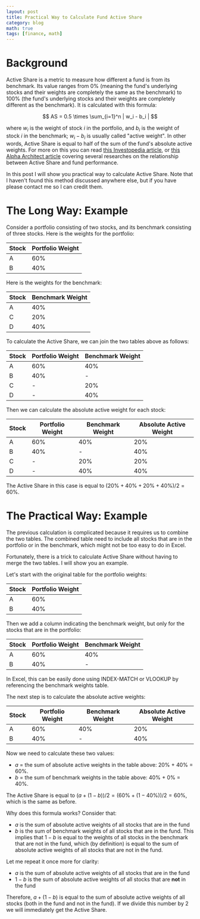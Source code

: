 ```yaml
---
layout: post
title: Practical Way to Calculate Fund Active Share
category: blog
math: true
tags: [finance, math]
---
```


# Background

Active Share is a metric to measure how different a fund is from its benchmark.
Its value ranges from 0% (meaning the fund's underlying stocks and their
weights are completely the same as the benchmark) to 100% (the fund's
underlying stocks and their weights are completely different as the benchmark).
It is calculated with this formula:

$$
AS = 0.5 \times \sum_{i=1}^n | w_i - b_i |
$$

where $w_i$ is the weight of stock $i$ in the portfolio, and $b_i$ is the
weight of stock $i$ in the benchmark; $w_i - b_i$ is usually called "active
weight". In other words, Active Share is equal to half of the sum of the fund's
absolute active weights. For more on this you can read [this Investopedia
article](https://www.investopedia.com/articles/mutualfund/07/active-share.asp),
or [this Alpha Architect
article](https://alphaarchitect.com/2019/10/active-share-predictor-of-future-performance-or-urban-legend/)
covering several researches on the relationship between Active Share and fund
performance.

In this post I will show you practical way to calculate Active Share. Note that
I haven't found this method discussed anywhere else, but if you have please
contact me so I can credit them.

# The Long Way: Example

Consider a portfolio consisting of two stocks, and its benchmark consisting of three stocks.
Here is the weights for the portfolio:

|Stock|Portfolio Weight|
|-|-|
|A|60%|
|B|40%|

Here is the weights for the benchmark:

|Stock|Benchmark Weight|
|-|-|
|A|40%|
|C|20%|
|D|40%|

To calculate the Active Share, we can join the two tables above as follows:

|Stock|Portfolio Weight|Benchmark Weight|
|-|-|-|
|A|60%|40%|
|B|40%|-|
|C|-|20%|
|D|-|40%|

Then we can calculate the absolute active weight for each stock:

|Stock|Portfolio Weight|Benchmark Weight|Absolute Active Weight|
|-|-|-|-|
|A|60%|40%|20%|
|B|40%|-|40%|
|C|-|20%|20%|
|D|-|40%|40%|

The Active Share in this case is equal to $(20\% + 40\% + 20\% + 40\%) / 2 = 60\%$.

# The Practical Way: Example

The previous calculation is complicated because it requires us to combine the
two tables. The combined table need to include all stocks that are in the
portfolio or in the benchmark, which might not be too easy to do in Excel.

Fortunately, there is a trick to calculate Active Share without having to merge
the two tables. I will show you an example.

Let's start with the original table for the portfolio weights:

|Stock|Portfolio Weight|
|-|-|
|A|60%|
|B|40%|

Then we add a column indicating the benchmark weight, but only for the stocks
that are in the portfolio:

|Stock|Portfolio Weight|Benchmark Weight|
|-|-|-|
|A|60%|40%|
|B|40%|-|

In Excel, this can be easily done using INDEX-MATCH or VLOOKUP by referencing
the benchmark weights table.

The next step is to calculate the absolute active weights:

|Stock|Portfolio Weight|Benchmark Weight|Absolute Active Weight|
|-|-|-|-|
|A|60%|40%|20%|
|B|40%|-|40%|

Now we need to calculate these two values:

- $a$ = the sum of absolute active weights in the table above: 20% + 40% = 60%.
- $b$ = the sum of benchmark weights in the table above: 40% + 0% = 40%.

The Active Share is equal to $(a + (1 - b)) / 2 = (60\% + (1 - 40\%)) / 2 = 60\%$, which is the same as before.

Why does this formula works? Consider that:

- $a$ is the sum of absolute active weights of all stocks that are in the fund
- $b$ is the sum of benchmark weights of all stocks that are in the fund. This
  implies that $1 - b$ is equal to the weights of all stocks in the benchmark
  that are not in the fund, which (by definition) is equal to the sum of
  absolute active weights of all stocks that are not in the fund.

Let me repeat it once more for clarity:

- $a$ is the sum of absolute active weights of all stocks that are in the fund
- $1 - b$ is the sum of absolute active weights of all stocks that are **not** in the fund

Therefore, $a + (1 - b)$ is equal to the sum of absolute active weights of all
stocks (both in the fund and not in the fund). If we divide this number by 2 we
will immediately get the Active Share.
